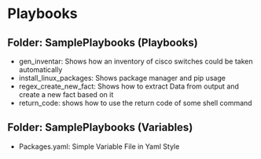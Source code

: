 Playbooks
=========

## Folder: SamplePlaybooks (Playbooks)
* gen_inventar: Shows how an inventory of cisco switches could be taken automatically
* install_linux_packages: Shows package manager and pip usage
* regex_create_new_fact: Shows how to extract Data from output and create a new fact based on it
* return_code: shows how to use the return code of some shell command

## Folder: SamplePlaybooks (Variables)
* Packages.yaml: Simple Variable File in Yaml Style